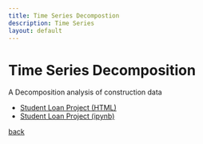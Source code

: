 ```yaml
---
title: Time Series Decompostion
description: Time Series
layout: default
---
```


# Time Series Decomposition
A Decomposition analysis of construction data
- [Student Loan Project (HTML)](StudentLoan.html)
- [Student Loan Project (ipynb)](StudentLoan.ipynb)

[back](https://ahinojosa-data.github.io/)
